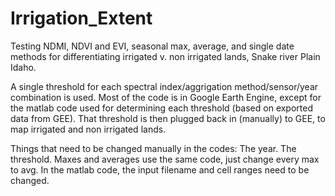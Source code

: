 # Irrigation_Extent
Testing NDMI, NDVI and EVI, seasonal max, average, and single date methods for differentiating irrigated v. non irrigated lands, Snake river Plain Idaho.

A single threshold for each spectral index/aggrigation method/sensor/year combination is used. Most of the code is in Google Earth Engine, except for the matlab code used for determining each threshold (based on exported data from GEE). That threshold is then plugged back in (manually) to GEE, to map irrigated and non irrigated lands.

Things that need to be changed manually in the codes:
	The year.
	The threshold.
	Maxes and averages use the same code, just change every max to avg.
	In the matlab code, the input filename and cell ranges need to be changed. 
